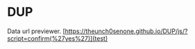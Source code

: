 # DUP
Data url previewer.
[https://theunch0senone.github.io/DUP/js/?script=confirm(%27yes%27)](test)
